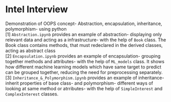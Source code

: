 # Intel Interview
Demonstration of OOPS concept- Abstraction, encapsulation, inheritance, polymorphism- using python <br />
[1] `Abstraction.ipynb` provides an example of abstraction- displaying only relevant data and acting as a infrastructure- with the help of `Book` class. The Book class contains methods, that must redeclared in the derived classes, acting as abstract class <br />
[2] `Encapsulation.ipynb` provides an example of encapsulation- grouping together methods and attributes- with the help of `ML_models` class. It shows how different machine learning models which have same target to predict can be grouped together, reducing the need for preprocessing separately. <br />
[3] `Inheritance_&_Polymorphism.ipynb` provides an example of inheritance- inherit properties of base class- and polymorphism- different ways of looking at same method or atrributes- with the help of `SimpleInterest` and `ComplexInterest` classes.
